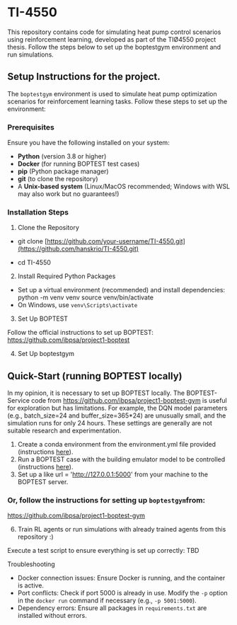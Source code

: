 # TI-4550
This repository contains code for simulating heat pump control scenarios using reinforcement learning, developed as part of the TIØ4550 project thesis. Follow the steps below to set up the boptestgym environment and run simulations.

## Setup Instructions for the project.

The `boptestgym` environment is used to simulate heat pump optimization scenarios for reinforcement learning tasks. Follow these steps to set up the environment:

### Prerequisites
Ensure you have the following installed on your system:
- **Python** (version 3.8 or higher)
- **Docker** (for running BOPTEST test cases)
- **pip** (Python package manager)
- **git** (to clone the repository)
- A **Unix-based system** (Linux/MacOS recommended; Windows with WSL may also work but no guarantees!)

### Installation Steps

1. Clone the Repository

- git clone [https://github.com/your-username/TI-4550.git](https://github.com/hanskrio/TI-4550.git)

- cd TI-4550

2. Install Required Python Packages

- Set up a virtual environment (recommended) and install dependencies:
python -m venv venv
source venv/bin/activate
- On Windows, use `venv\Scripts\activate`

3. Set Up BOPTEST

Follow the official instructions to set up BOPTEST:
https://github.com/ibpsa/project1-boptest

4. Set Up boptestgym

## Quick-Start (running BOPTEST locally)
In my opinion, it is necessary to set up BOPTEST locally. The BOPTEST-Service code from https://github.com/ibpsa/project1-boptest-gym is useful for exploration but has limitations. For example, the DQN model parameters (e.g., batch_size=24 and buffer_size=365*24) are unusually small, and the simulation runs for only 24 hours. These settings are generally are not suitable research and experimentation.

1. Create a conda environment from the environment.yml file provided (instructions [here](https://docs.conda.io/projects/conda/en/latest/user-guide/tasks/manage-environments.html#creating-an-environment-from-an-environment-yml-file)).
2. Run a BOPTEST case with the building emulator model to be controlled (instructions [here](https://github.com/ibpsa/project1-boptest/blob/master/README.md)).
3. Set up a like url = 'http://127.0.0.1:5000' from your machine to the BOPTEST server.

### Or, follow the instructions for setting up `boptestgym`from:
https://github.com/ibpsa/project1-boptest-gym

6. Train RL agents or run simulations with already trained agents from this repository :) 

Execute a test script to ensure everything is set up correctly:
TBD

Troubleshooting
- Docker connection issues: Ensure Docker is running, and the container is active.
- Port conflicts: Check if port 5000 is already in use. Modify the `-p` option in the `docker run` command if necessary (e.g., `-p 5001:5000`).
- Dependency errors: Ensure all packages in `requirements.txt` are installed without errors.

